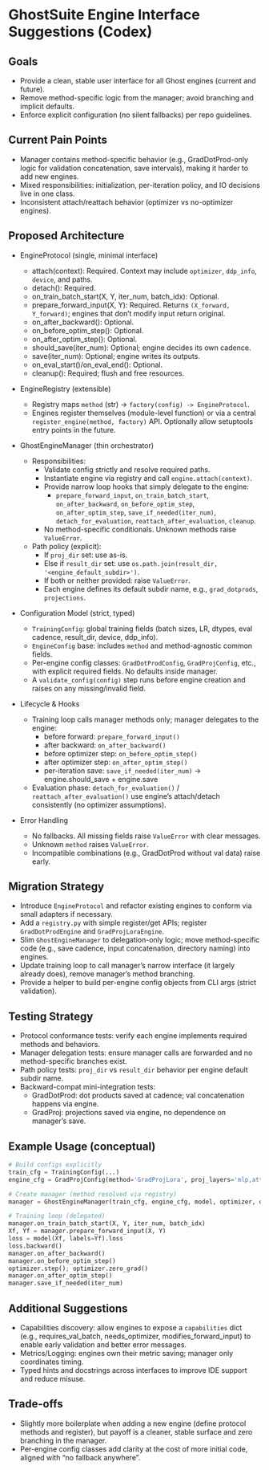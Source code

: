# GhostSuite Engine Interface Suggestions (Codex)

## Goals
- Provide a clean, stable user interface for all Ghost engines (current and future).
- Remove method-specific logic from the manager; avoid branching and implicit defaults.
- Enforce explicit configuration (no silent fallbacks) per repo guidelines.

## Current Pain Points
- Manager contains method-specific behavior (e.g., GradDotProd-only logic for validation concatenation, save intervals), making it harder to add new engines.
- Mixed responsibilities: initialization, per-iteration policy, and IO decisions live in one class.
- Inconsistent attach/reattach behavior (optimizer vs no-optimizer engines).

## Proposed Architecture

- EngineProtocol (single, minimal interface)
  - attach(context): Required. Context may include `optimizer`, `ddp_info`, `device`, and paths.
  - detach(): Required.
  - on_train_batch_start(X, Y, iter_num, batch_idx): Optional.
  - prepare_forward_input(X, Y): Required. Returns `(X_forward, Y_forward)`; engines that don’t modify input return original.
  - on_after_backward(): Optional.
  - on_before_optim_step(): Optional.
  - on_after_optim_step(): Optional.
  - should_save(iter_num): Optional; engine decides its own cadence.
  - save(iter_num): Optional; engine writes its outputs.
  - on_eval_start()/on_eval_end(): Optional.
  - cleanup(): Required; flush and free resources.

- EngineRegistry (extensible)
  - Registry maps `method` (str) → `factory(config) -> EngineProtocol`.
  - Engines register themselves (module-level function) or via a central `register_engine(method, factory)` API. Optionally allow setuptools entry points in the future.

- GhostEngineManager (thin orchestrator)
  - Responsibilities:
    - Validate config strictly and resolve required paths.
    - Instantiate engine via registry and call `engine.attach(context)`.
    - Provide narrow loop hooks that simply delegate to the engine:
      - `prepare_forward_input`, `on_train_batch_start`, `on_after_backward`, `on_before_optim_step`, `on_after_optim_step`, `save_if_needed(iter_num)`, `detach_for_evaluation`, `reattach_after_evaluation`, `cleanup`.
    - No method-specific conditionals. Unknown methods raise `ValueError`.
  - Path policy (explicit):
    - If `proj_dir` set: use as-is.
    - Else if `result_dir` set: use `os.path.join(result_dir, '<engine_default_subdir>')`.
    - If both or neither provided: raise `ValueError`.
    - Each engine defines its default subdir name, e.g., `grad_dotprods`, `projections`.

- Configuration Model (strict, typed)
  - `TrainingConfig`: global training fields (batch sizes, LR, dtypes, eval cadence, result_dir, device, ddp_info).
  - `EngineConfig` base: includes `method` and method-agnostic common fields.
  - Per-engine config classes: `GradDotProdConfig`, `GradProjConfig`, etc., with explicit required fields. No defaults inside manager.
  - A `validate_config(config)` step runs before engine creation and raises on any missing/invalid field.

- Lifecycle & Hooks
  - Training loop calls manager methods only; manager delegates to the engine:
    - before forward: `prepare_forward_input()`
    - after backward: `on_after_backward()`
    - before optimizer step: `on_before_optim_step()`
    - after optimizer step: `on_after_optim_step()`
    - per-iteration save: `save_if_needed(iter_num)` → engine.should_save + engine.save
  - Evaluation phase: `detach_for_evaluation()` / `reattach_after_evaluation()` use engine’s attach/detach consistently (no optimizer assumptions).

- Error Handling
  - No fallbacks. All missing fields raise `ValueError` with clear messages.
  - Unknown `method` raises `ValueError`.
  - Incompatible combinations (e.g., GradDotProd without val data) raise early.

## Migration Strategy
- Introduce `EngineProtocol` and refactor existing engines to conform via small adapters if necessary.
- Add a `registry.py` with simple register/get APIs; register `GradDotProdEngine` and `GradProjLoraEngine`.
- Slim `GhostEngineManager` to delegation-only logic; move method-specific code (e.g., save cadence, input concatenation, directory naming) into engines.
- Update training loop to call manager’s narrow interface (it largely already does), remove manager’s method branching.
- Provide a helper to build per-engine config objects from CLI args (strict validation).

## Testing Strategy
- Protocol conformance tests: verify each engine implements required methods and behaviors.
- Manager delegation tests: ensure manager calls are forwarded and no method-specific branches exist.
- Path policy tests: `proj_dir` vs `result_dir` behavior per engine default subdir name.
- Backward-compat mini-integration tests:
  - GradDotProd: dot products saved at cadence; val concatenation happens via engine.
  - GradProj: projections saved via engine, no dependence on manager’s save.

## Example Usage (conceptual)
```python
# Build configs explicitly
train_cfg = TrainingConfig(...)
engine_cfg = GradProjConfig(method='GradProjLora', proj_layers='mlp,attn', proj_rank_total=256, ...)

# Create manager (method resolved via registry)
manager = GhostEngineManager(train_cfg, engine_cfg, model, optimizer, ddp_info)

# Training loop (delegated)
manager.on_train_batch_start(X, Y, iter_num, batch_idx)
Xf, Yf = manager.prepare_forward_input(X, Y)
loss = model(Xf, labels=Yf).loss
loss.backward()
manager.on_after_backward()
manager.on_before_optim_step()
optimizer.step(); optimizer.zero_grad()
manager.on_after_optim_step()
manager.save_if_needed(iter_num)
```

## Additional Suggestions
- Capabilities discovery: allow engines to expose a `capabilities` dict (e.g., requires_val_batch, needs_optimizer, modifies_forward_input) to enable early validation and better error messages.
- Metrics/Logging: engines own their metric saving; manager only coordinates timing.
- Typed hints and docstrings across interfaces to improve IDE support and reduce misuse.

## Trade-offs
- Slightly more boilerplate when adding a new engine (define protocol methods and register), but payoff is a cleaner, stable surface and zero branching in the manager.
- Per-engine config classes add clarity at the cost of more initial code, aligned with “no fallback anywhere”.
